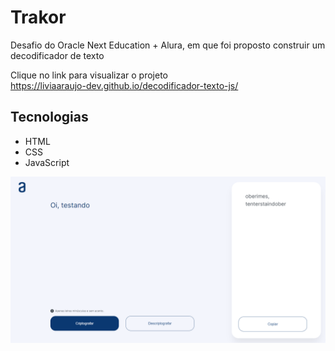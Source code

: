 # Trakor

Desafio do Oracle Next Education + Alura, em que foi proposto construir um decodificador de texto<br>

Clique no link para visualizar o projeto<br>
<https://liviaaraujo-dev.github.io/decodificador-texto-js/>

## Tecnologias

- HTML
- CSS
- JavaScript

![Print Projeto](print.png)
